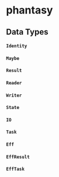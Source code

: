 # phantasy

## Data Types

#### __`Identity`__

#### __`Maybe`__

#### __`Result`__

#### __`Reader`__

#### __`Writer`__

#### __`State`__

#### __`IO`__

#### __`Task`__

#### __`Eff`__

#### __`EffResult`__

#### __`EffTask`__
